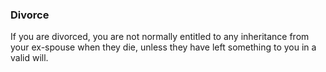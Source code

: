 ###  Divorce

If you are divorced, you are not normally entitled to any inheritance from
your ex-spouse when they die, unless they have left something to you in a
valid will.

